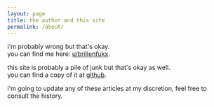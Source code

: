 ```yaml
---
layout: page
title: the author and this site
permalink: /about/
---
```


i'm probably wrong but that's okay.  
you can find me here: [u/brillenfukx](https://www.reddit.com/user/brillenfukx/).  

this site is probably a pile of junk but that's okay as well.  
you can find a copy of it at [github](https://github.com/brillenfux/brillenfux.github.io).

i'm going to update any of these articles at my discretion, feel free to consult the history.
